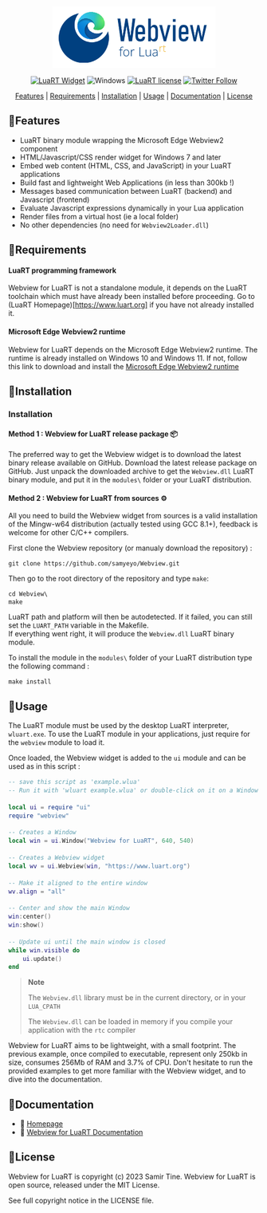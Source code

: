 <div align="center">

![Webview for LuaRT][title] 

[![LuaRT Widget](https://badgen.net/badge/LuaRT/Widget/yellow)](https://www.luart.org/)
![Windows](https://badgen.net/badge/Windows/7%20and%20later/blue?icon=windows)
[![LuaRT license](https://badgen.net/badge/License/MIT/green)](#license)
[![Twitter Follow](https://img.shields.io/twitter/follow/__LuaRT__?style=social)](https://www.twitter.com/__LuaRT__)

[Features](#small_blue_diamondfeatures) |
[Requirements](#small_blue_diamondrequirements) |
[Installation](#small_blue_diamondinstallation) |
[Usage](#small_blue_diamondusage) |
[Documentation](https://www.luart.org/doc/webview/index.html) |
[License](#small_blue_diamondlicense)

</div>
   
## :small_blue_diamond:Features

- LuaRT binary module wrapping the Microsoft Edge Webview2 component
- HTML/Javascript/CSS render widget for Windows 7 and later
- Embed web content (HTML, CSS, and JavaScript) in your LuaRT applications
- Build fast and lightweight Web Applications (in less than 300kb !)
- Messages based communication between LuaRT (backend) and Javascript (frontend)
- Evaluate Javascript expressions dynamically in your Lua application
- Render files from a virtual host (ie a local folder)
- No other dependencies (no need for `Webview2Loader.dll`)
  
## :small_blue_diamond:Requirements

#### LuaRT programming framework
Webview for LuaRT is not a standalone module, it depends on the LuaRT toolchain which must have already been installed before proceeding.
Go to (LuaRT Homepage)[https://www.luart.org] if you have not already installed it.

#### Microsoft Edge Webview2 runtime
Webview for LuaRT depends on the Microsoft Edge Webview2 runtime.
The runtime is already installed on Windows 10 and Windows 11. If not, follow this link to download and install the [Microsoft Edge Webview2 runtime](https://developer.microsoft.com/fr-fr/microsoft-edge/webview2/)

## :small_blue_diamond:Installation

### Installation

#### Method 1 : Webview for LuaRT release package :package:

The preferred way to get the Webview widget is to download the latest binary release available on GitHub.
Download the latest release package on GitHub. Just unpack the downloaded archive to get the `Webview.dll` LuaRT binary module, and put it in the `modules\` folder or your LuaRT distribution.
  
#### Method 2 : Webview for LuaRT from sources :gear:

All you need to build the Webview widget from sources is a valid installation of the Mingw-w64 distribution (actually tested using GCC 8.1+), feedback is welcome for other C/C++ compilers.

First clone the Webview repository (or manualy download the repository) :
```
git clone https://github.com/samyeyo/Webview.git
```

Then go to the root directory of the repository and type ```make```:

```
cd Webview\
make
```
LuaRT path and platform will then be autodetected. If it failed, you can still set the `LUART_PATH` variable in the Makefile.  
If everything went right, it will produce the `Webview.dll` LuaRT binary module.

To install the module in the `modules\` folder of your LuaRT distribution type the following command :

```
make install
```

## :small_blue_diamond:Usage
The LuaRT module must be used by the desktop LuaRT interpreter, `wluart.exe`.
To use the LuaRT module in your applications, just require for the `webview` module to load it.

Once loaded, the Webview widget is added to the `ui` module and can be used as in this script :

```lua
-- save this script as 'example.wlua'
-- Run it with 'wluart example.wlua' or double-click on it on a Window explorer window

local ui = require "ui"
require "webview"

-- Creates a Window
local win = ui.Window("Webview for LuaRT", 640, 540)

-- Creates a Webview widget
local wv = ui.Webview(win, "https://www.luart.org")

-- Make it aligned to the entire window
wv.align = "all"

-- Center and show the main Window
win:center()
win:show()

-- Update ui until the main window is closed
while win.visible do
    ui.update()
end
```
> **Note**
> 
> The `Webview.dll` library must be in the current directory, or in your `LUA_CPATH`
> 
> The `Webview.dll` can be loaded in memory if you compile your application with the `rtc` compiler

Webview for LuaRT aims to be lightweight, with a small footprint. 
The previous example, once compiled to executable, represent only 250kb in size, consumes 256Mb of RAM and 3.7% of CPU.
Don't hesitate to run the provided examples to get more familiar with the Webview widget, and to dive into the documentation.

## :small_blue_diamond:Documentation
  
- :house_with_garden: [Homepage](https://www.luart.org)
- :book: [Webview for LuaRT Documentation](https://www.luart.org/doc/webview.html)
  
## :small_blue_diamond:License
  
Webview for LuaRT is copyright (c) 2023 Samir Tine.
Webview for LuaRT is open source, released under the MIT License.

See full copyright notice in the LICENSE file.

[title]: contrib/Webview.png
